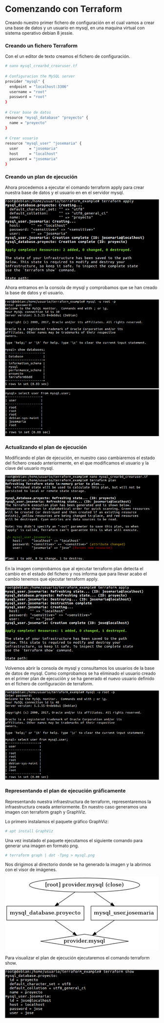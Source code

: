 # Comenzando con Terraform
Creando nuestro primer fichero de configuración en el cual vamos a crear una base de datos y un usuario en mysql, en una maquina virtual con sistema operativo debian 8 jessie.

### Creando un fichero Terraform
Con el un editor de texto creamos el fichero de configuración.
~~~ bash
# nano mysql_crearbd_crearuser.tf

# Configuracion the MySQL server
provider "mysql" {
  endpoint = "localhost:3306"
  username = "root"
  password = "root"
}

# Crear base de datos
resource "mysql_database" "proyecto" {
  name = "proyecto"
}

# Crear usuario
resource "mysql_user" "josemaria" {
  user     = "josemaria"
  host     = "localhost"
  password = "josemaria"
}
~~~

### Creando un plan de ejecución
Ahora procedemos a ejecutar el comando terraform apply para crear nuestra base de datos y el usuario en en el servidor mysql.

![](imagenes/1.png)

Ahora entramos en la consola de mysql y comprobamos que se han creado la base de datos y el usuario.

![](imagenes/2.png)
![](imagenes/3.png)
### Actualizando el plan de ejecución
Modificando el plan de ejecución, en nuestro caso cambiaremos el estado del fichero creado anteriormente, en el que modificamos el usuario y la clave del usuario mysql.

![](imagenes/4.png)

En la imagen comprobamos que al ejecutar terraform plan detecta el cambio en el estado del fichero y nos informa que para llevar acabo el cambio tenemos que ejecutar terraform apply.

![](imagenes/5.png)

Volvemos abrir la consola de mysql y consultamos los usuarios de la base de datos de mysql. Como comprobamos se ha eliminado el usuario creado en el primer plan de ejecución y se ha generado el nuevo usuario definido en el fichero de configuración de terraform.

![](imagenes/6.png)

### Representando el plan de ejecución gráficamente
Representando nuestra infraestructura de terraform, representaremos la infraestructura creada anteriormente. En nuestro caso generamos una imagen con terraform graph y GraphViz.

Lo primero instalamos el paquete gráfico GraphViz:

~~~ bash
# apt install GraphViz
~~~

Una vez instalado el paquete ejecutamos el siguiente comando para generar una imagen en formato png.

~~~ bash
# terraform graph | dot -Tpng > mysql.png 
~~~

Nos dirigimos al directorio donde se ha generado la imagen y la abrimos con el visor de imágenes.

![](imagenes/7.png)

Para visualizar el plan de ejecución ejecutaremos el comando terraform show.

![](imagenes/c8.png)

